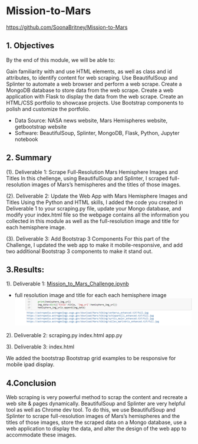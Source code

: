 # Mission-to-Mars


https://github.com/SoonaBritney/Mission-to-Mars



## 1. Objectives

By the end of this module, we will be able to:

Gain familiarity with and use HTML elements, as well as class and id attributes, to identify content for web scraping.
Use BeautifulSoup and Splinter to automate a web browser and perform a web scrape.
Create a MongoDB database to store data from the web scrape.
Create a web application with Flask to display the data from the web scrape.
Create an HTML/CSS portfolio to showcase projects.
Use Bootstrap components to polish and customize the portfolio.

- Data Source: NASA news website, Mars Hemispheres website, getbootstrap website
- Software: BeautifulSoup, Splinter, MongoDB, Flask, Python, Jupyter notebook

## 2. Summary

(1). Deliverable 1: Scrape Full-Resolution Mars Hemisphere Images and Titles
In this chellenge, using BeautifulSoup and Splinter, I scraped full-resolution images of Mars’s hemispheres and the titles of those images.

(2). Deliverable 2: Update the Web App with Mars Hemisphere Images and Titles
Using the Python and HTML skills, I added the code you created in Deliverable 1 to your scraping.py file, update your Mongo database, and modify your index.html file so the webpage contains all the information you collected in this module as well as the full-resolution image and title for each hemisphere image.

(3). Deliverable 3: Add Bootstrap 3 Components
For this part of the Challenge, I updated the web app to make it mobile-responsive, and add two additional Bootstrap 3 components to make it stand out.


## 3.Results:
1). Deliverable 1: 
[Mission_to_Mars_Challenge.ipynb](https://github.com/SoonaBritney/Mission-to-Mars/blob/main/Mission_to_Mars_Challenge.ipynb)

- full resolution image and title for each each hemisphere image
![screenshot - title and images](https://github.com/SoonaBritney/Mission-to-Mars/blob/main/Capture_hemisphere_image_title_path.PNG) 

2). Deliverable 2: 
scraping.py
index.html
app.py

3). Deliverable 3: 
index.html

We added the bootstrap Bootstrap grid examples to be responsive for mobile ipad display.

## 4.Conclusion
Web scraping is very powerful method to scrap the content and recreate a web site & pages dynamically. BeautifulSoup and Splinter are very helpful tool  as well as Chrome dev tool. To do this, we use BeautifulSoup and Splinter to scrape full-resolution images of Mars’s hemispheres and the titles of those images, store the scraped data on a Mongo database, use a web application to display the data, and alter the design of the web app to accommodate these images.



